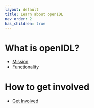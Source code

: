 ```yaml
---
layout: default
title: Learn about openIDL
nav_order: 2
has_children: true
---
```


# What is openIDL?
- [Mission](./learn/mission.md)
- [Functionality](./learn/functionality.md)
# How to get involved
- [Get Involved](./get-involved.md)